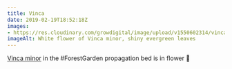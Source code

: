 ```yaml
---
title: Vinca
date: 2019-02-19T18:52:18Z
images: 
- https://res.cloudinary.com/growdigital/image/upload/v1550602314/vinca-84AB6239.jpg
imageAlt: White flower of Vinca minor, shiny evergreen leaves
---
```


[Vinca minor](https://pfaf.org/user/plant.aspx?latinname=Vinca+minor) in the #ForestGarden propagation bed is in flower 🙂
